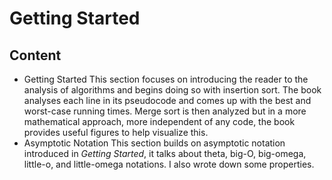 # Getting Started

## Content
  * Getting Started
  This section focuses on introducing the reader to the analysis of algorithms and begins doing so with insertion sort. The book analyses each line in its pseudocode and comes up with the best and worst-case running times. Merge sort is then analyzed but in a more mathematical approach, more independent of any code, the book provides useful figures to help visualize this. 
  * Asymptotic Notation
  This section builds on asymptotic notation introduced in _Getting Started_, it talks about theta, big-O, big-omega, little-o, and little-omega notations. I also wrote down some properties.